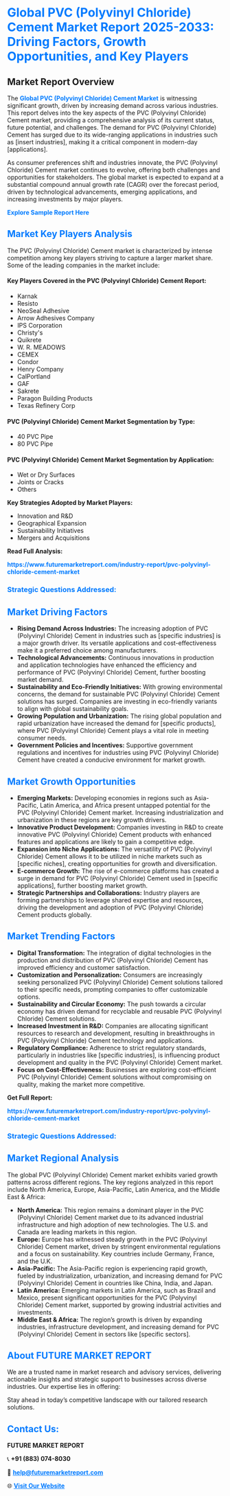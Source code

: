 <h1 style="color: #007BFF;">Global PVC (Polyvinyl Chloride) Cement Market Report 2025-2033: Driving Factors, Growth Opportunities, and Key Players</h1>

<section id="overview">
<h2>Market Report Overview</h2>
<p>The <a href="https://www.futuremarketreport.com/industry-report/pvc-polyvinyl-chloride-cement-market" style="color: #007BFF; text-decoration: none;"><strong>Global PVC (Polyvinyl Chloride) Cement Market</strong></a> is witnessing significant growth, driven by increasing demand across various industries. This report delves into the key aspects of the PVC (Polyvinyl Chloride) Cement market, providing a comprehensive analysis of its current status, future potential, and challenges. The demand for PVC (Polyvinyl Chloride) Cement has surged due to its wide-ranging applications in industries such as [insert industries], making it a critical component in modern-day [applications].</p>
<p>As consumer preferences shift and industries innovate, the PVC (Polyvinyl Chloride) Cement market continues to evolve, offering both challenges and opportunities for stakeholders. The global market is expected to expand at a substantial compound annual growth rate (CAGR) over the forecast period, driven by technological advancements, emerging applications, and increasing investments by major players.</p>
</section>

<section id="overview">
<p><a href="https://www.futuremarketreport.com/request-sample/reportId=29005" style="color: #007BFF; text-decoration: none;"><strong>Explore Sample Report Here</strong></a></p>
</section>

<section id="key-players">
<h2 style="color: #007BFF;">Market Key Players Analysis</h2>
<p>The PVC (Polyvinyl Chloride) Cement market is characterized by intense competition among key players striving to capture a larger market share. Some of the leading companies in the market include:</p>
<h4>Key Players Covered in the PVC (Polyvinyl Chloride) Cement Report:</h4>
<ul><li>Karnak</li><li>Resisto</li><li>NeoSeal Adhesive</li><li>Arrow Adhesives Company</li><li>IPS Corporation</li><li>Christy&#039;s</li><li>Quikrete</li><li>W. R. MEADOWS</li><li>CEMEX</li><li>Condor</li><li>Henry Company</li><li>CalPortland</li><li>GAF</li><li>Sakrete</li><li>Paragon Building Products</li><li>Texas Refinery Corp</li></ul>
<h4>PVC (Polyvinyl Chloride) Cement Market Segmentation by Type:</h4>
<ul><li>40 PVC Pipe</li><li>80 PVC Pipe</li></ul>

<h4>PVC (Polyvinyl Chloride) Cement Market Segmentation by Application:</h4>
<ul><li>Wet or Dry Surfaces</li><li>Joints or Cracks</li><li>Others</li></ul>
<p><strong>Key Strategies Adopted by Market Players:</strong></p>
<ul>
<li>Innovation and R&D</li>
<li>Geographical Expansion</li>
<li>Sustainability Initiatives</li>
<li>Mergers and Acquisitions</li>
</ul>
</section>

<section>
<p><strong>Read Full Analysis: </strong></p><a href="https://www.futuremarketreport.com/industry-report/pvc-polyvinyl-chloride-cement-market" style="color: #007BFF; text-decoration: none;"><strong>https://www.futuremarketreport.com/industry-report/pvc-polyvinyl-chloride-cement-market</strong></a>
<h3 style="color: #007BFF;">Strategic Questions Addressed:</h3>
</section>

<section id="driving-factors">
<h2 style="color: #007BFF;">Market Driving Factors</h2>
<ul>
<li><strong>Rising Demand Across Industries:</strong> The increasing adoption of PVC (Polyvinyl Chloride) Cement in industries such as [specific industries] is a major growth driver. Its versatile applications and cost-effectiveness make it a preferred choice among manufacturers.</li>
<li><strong>Technological Advancements:</strong> Continuous innovations in production and application technologies have enhanced the efficiency and performance of PVC (Polyvinyl Chloride) Cement, further boosting market demand.</li>
<li><strong>Sustainability and Eco-Friendly Initiatives:</strong> With growing environmental concerns, the demand for sustainable PVC (Polyvinyl Chloride) Cement solutions has surged. Companies are investing in eco-friendly variants to align with global sustainability goals.</li>
<li><strong>Growing Population and Urbanization:</strong> The rising global population and rapid urbanization have increased the demand for [specific products], where PVC (Polyvinyl Chloride) Cement plays a vital role in meeting consumer needs.</li>
<li><strong>Government Policies and Incentives:</strong> Supportive government regulations and incentives for industries using PVC (Polyvinyl Chloride) Cement have created a conducive environment for market growth.</li>
</ul>
</section>

<section id="growth-opportunities">
<h2 style="color: #007BFF;">Market Growth Opportunities</h2>
<ul>
<li><strong>Emerging Markets:</strong> Developing economies in regions such as Asia-Pacific, Latin America, and Africa present untapped potential for the PVC (Polyvinyl Chloride) Cement market. Increasing industrialization and urbanization in these regions are key growth drivers.</li>
<li><strong>Innovative Product Development:</strong> Companies investing in R&D to create innovative PVC (Polyvinyl Chloride) Cement products with enhanced features and applications are likely to gain a competitive edge.</li>
<li><strong>Expansion into Niche Applications:</strong> The versatility of PVC (Polyvinyl Chloride) Cement allows it to be utilized in niche markets such as [specific niches], creating opportunities for growth and diversification.</li>
<li><strong>E-commerce Growth:</strong> The rise of e-commerce platforms has created a surge in demand for PVC (Polyvinyl Chloride) Cement used in [specific applications], further boosting market growth.</li>
<li><strong>Strategic Partnerships and Collaborations:</strong> Industry players are forming partnerships to leverage shared expertise and resources, driving the development and adoption of PVC (Polyvinyl Chloride) Cement products globally.</li>
</ul>
</section>

<section id="trending-factors">
<h2 style="color: #007BFF;">Market Trending Factors</h2>
<ul>
<li><strong>Digital Transformation:</strong> The integration of digital technologies in the production and distribution of PVC (Polyvinyl Chloride) Cement has improved efficiency and customer satisfaction.</li>
<li><strong>Customization and Personalization:</strong> Consumers are increasingly seeking personalized PVC (Polyvinyl Chloride) Cement solutions tailored to their specific needs, prompting companies to offer customizable options.</li>
<li><strong>Sustainability and Circular Economy:</strong> The push towards a circular economy has driven demand for recyclable and reusable PVC (Polyvinyl Chloride) Cement solutions.</li>
<li><strong>Increased Investment in R&D:</strong> Companies are allocating significant resources to research and development, resulting in breakthroughs in PVC (Polyvinyl Chloride) Cement technology and applications.</li>
<li><strong>Regulatory Compliance:</strong> Adherence to strict regulatory standards, particularly in industries like [specific industries], is influencing product development and quality in the PVC (Polyvinyl Chloride) Cement market.</li>
<li><strong>Focus on Cost-Effectiveness:</strong> Businesses are exploring cost-efficient PVC (Polyvinyl Chloride) Cement solutions without compromising on quality, making the market more competitive.</li>
</ul>
</section>

<section>
<p><strong>Get Full Report: </strong></p><a href="https://www.futuremarketreport.com/industry-report/pvc-polyvinyl-chloride-cement-market" style="color: #007BFF; text-decoration: none;"><strong>https://www.futuremarketreport.com/industry-report/pvc-polyvinyl-chloride-cement-market</strong></a>
<h3 style="color: #007BFF;">Strategic Questions Addressed:</h3>
</section>


<section id="regional-analysis">
<h2 style="color: #007BFF;">Market Regional Analysis</h2>
<p>The global PVC (Polyvinyl Chloride) Cement market exhibits varied growth patterns across different regions. The key regions analyzed in this report include North America, Europe, Asia-Pacific, Latin America, and the Middle East & Africa:</p>
<ul>
<li><strong>North America:</strong> This region remains a dominant player in the PVC (Polyvinyl Chloride) Cement market due to its advanced industrial infrastructure and high adoption of new technologies. The U.S. and Canada are leading markets in this region.</li>
<li><strong>Europe:</strong> Europe has witnessed steady growth in the PVC (Polyvinyl Chloride) Cement market, driven by stringent environmental regulations and a focus on sustainability. Key countries include Germany, France, and the U.K.</li>
<li><strong>Asia-Pacific:</strong> The Asia-Pacific region is experiencing rapid growth, fueled by industrialization, urbanization, and increasing demand for PVC (Polyvinyl Chloride) Cement in countries like China, India, and Japan.</li>
<li><strong>Latin America:</strong> Emerging markets in Latin America, such as Brazil and Mexico, present significant opportunities for the PVC (Polyvinyl Chloride) Cement market, supported by growing industrial activities and investments.</li>
<li><strong>Middle East & Africa:</strong> The region’s growth is driven by expanding industries, infrastructure development, and increasing demand for PVC (Polyvinyl Chloride) Cement in sectors like [specific sectors].</li>
</ul>
</section>

<footer>
<h2 style="color: #007BFF;">About FUTURE MARKET REPORT</h2>
<p>We are a trusted name in market research and advisory services, delivering actionable insights and strategic support to businesses across diverse industries. Our expertise lies in offering:</p>

<p>Stay ahead in today’s competitive landscape with our tailored research solutions.</p>

<h2 style="color: #007BFF;">Contact Us:</h2>
<p><strong>FUTURE MARKET REPORT</strong></p>
<p>📞 <strong>+91 (883) 074-8030</strong></p>
<p>📧 <strong><a href="mailto:help@futuremarketreport.com" style="color: #007BFF;">help@futuremarketreport.com</a></strong></p>
<p>🌐 <strong><a href="https://www.futuremarketreport.com/" style="color: #007BFF;">Visit Our Website</a></strong></p>
</footer>